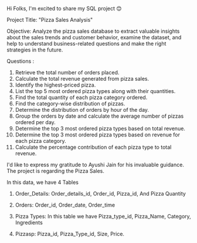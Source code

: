 Hi Folks, I'm excited to share my SQL project 😊 

Project Title: "Pizza Sales Analysis"

Objective: Analyze the pizza sales database to extract valuable insights about the sales trends and customer behavior, examine the dataset, and help to understand business-related questions and make the right strategies in the future. 

Questions : 
1. Retrieve the total number of orders placed.
2. Calculate the total revenue generated from pizza sales.
3. Identify the highest-priced pizza.
4. List the top 5 most ordered pizza types along with their quantities.
5. Find the total quantity of each pizza category ordered.
6. Find the category-wise distribution of pizzas.
7. Determine the distribution of orders by hour of the day.
8. Group the orders by date and calculate the average number of pizzas ordered per day.
9. Determine the top 3 most ordered pizza types based on total revenue.
10. Determine the top 3 most ordered pizza types based on revenue for each pizza category.
11. Calculate the percentage contribution of each pizza type to total revenue.

I'd like to express my gratitude to Ayushi Jain for his invaluable guidance. 
The project is regarding the Pizza Sales.

In this data, we have 4 Tables

1) Order_Details:
Order_details_id, Order_id, Pizza_id, And Pizza Quantity

2) Orders:
Order_id, Order_date, Order_time

3) Pizza Types: 
In this table we have Pizza_type_id, Pizza_Name, Category, Ingredients

4) Pizzasp:
Pizza_id, Pizza_Type_id, Size, Price.
